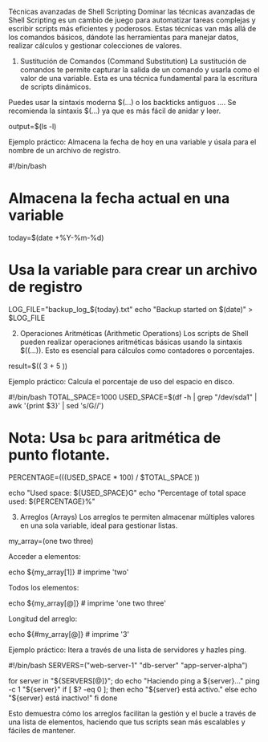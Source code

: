 Técnicas avanzadas de Shell Scripting
Dominar las técnicas avanzadas de Shell Scripting es un cambio de juego para automatizar tareas complejas y escribir scripts más eficientes y poderosos. Estas técnicas van más allá de los comandos básicos, dándote las herramientas para manejar datos, realizar cálculos y gestionar colecciones de valores.

1. Sustitución de Comandos (Command Substitution)
La sustitución de comandos te permite capturar la salida de un comando y usarla como el valor de una variable. Esta es una técnica fundamental para la escritura de scripts dinámicos.

Puedes usar la sintaxis moderna $(...) o los backticks antiguos .... Se recomienda la sintaxis $(...) ya que es más fácil de anidar y leer.

output=$(ls -l)

Ejemplo práctico: Almacena la fecha de hoy en una variable y úsala para el nombre de un archivo de registro.

#!/bin/bash
# Almacena la fecha actual en una variable
today=$(date +%Y-%m-%d)

# Usa la variable para crear un archivo de registro
LOG_FILE="backup_log_${today}.txt"
echo "Backup started on $(date)" > $LOG_FILE

2. Operaciones Aritméticas (Arithmetic Operations)
Los scripts de Shell pueden realizar operaciones aritméticas básicas usando la sintaxis $((...)). Esto es esencial para cálculos como contadores o porcentajes.

result=$(( 3 + 5 ))

Ejemplo práctico: Calcula el porcentaje de uso del espacio en disco.

#!/bin/bash
TOTAL_SPACE=1000
USED_SPACE=$(df -h | grep "/dev/sda1" | awk '{print $3}' | sed 's/G//')

# Nota: Usa `bc` para aritmética de punto flotante.
PERCENTAGE=$(( ($USED_SPACE * 100) / $TOTAL_SPACE ))

echo "Used space: ${USED_SPACE}G"
echo "Percentage of total space used: ${PERCENTAGE}%"

3. Arreglos (Arrays)
Los arreglos te permiten almacenar múltiples valores en una sola variable, ideal para gestionar listas.

my_array=(one two three)

Acceder a elementos:

echo ${my_array[1]} # imprime 'two'

Todos los elementos:

echo ${my_array[@]} # imprime 'one two three'

Longitud del arreglo:

echo ${#my_array[@]} # imprime '3'

Ejemplo práctico: Itera a través de una lista de servidores y hazles ping.

#!/bin/bash
SERVERS=("web-server-1" "db-server" "app-server-alpha")

for server in "${SERVERS[@]}"; do
  echo "Haciendo ping a ${server}..."
  ping -c 1 "${server}"
  if [ $? -eq 0 ]; then
    echo "${server} está activo."
  else
    echo "${server} está inactivo!"
  fi
done

Esto demuestra cómo los arreglos facilitan la gestión y el bucle a través de una lista de elementos, haciendo que tus scripts sean más escalables y fáciles de mantener.